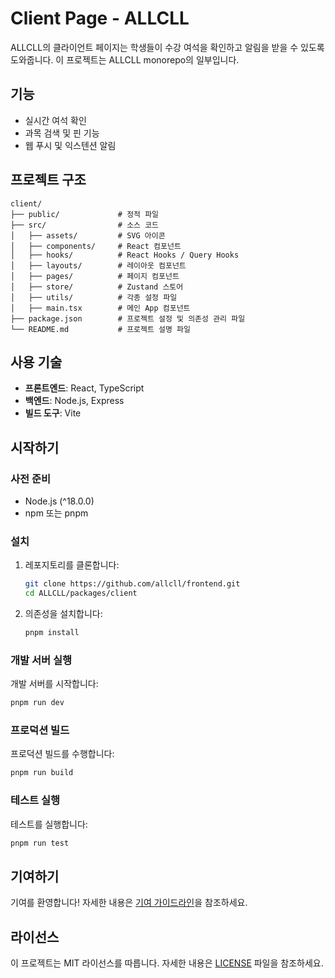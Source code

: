 # Client Page - ALLCLL

ALLCLL의 클라이언트 페이지는 학생들이 수강 여석을 확인하고 알림을 받을 수 있도록 도와줍니다. 이 프로젝트는 ALLCLL monorepo의 일부입니다.

## 기능

- 실시간 여석 확인
- 과목 검색 및 핀 기능
- 웹 푸시 및 익스텐션 알림

## 프로젝트 구조

```plaintext
client/
├── public/             # 정적 파일
├── src/                # 소스 코드
│   ├── assets/         # SVG 아이콘
│   ├── components/     # React 컴포넌트
│   ├── hooks/          # React Hooks / Query Hooks
│   ├── layouts/        # 레이아웃 컴포넌트
│   ├── pages/          # 페이지 컴포넌트
│   ├── store/          # Zustand 스토어
│   ├── utils/          # 각종 설정 파일
│   ├── main.tsx        # 메인 App 컴포넌트
├── package.json        # 프로젝트 설정 및 의존성 관리 파일
└── README.md           # 프로젝트 설명 파일
```

## 사용 기술

- **프론트엔드**: React, TypeScript
- **백엔드**: Node.js, Express
- **빌드 도구**: Vite

## 시작하기

### 사전 준비

- Node.js (^18.0.0)
- npm 또는 pnpm

### 설치

1. 레포지토리를 클론합니다:

   ```sh
   git clone https://github.com/allcll/frontend.git
   cd ALLCLL/packages/client
   ```

2. 의존성을 설치합니다:
   ```sh
   pnpm install
   ```

### 개발 서버 실행

개발 서버를 시작합니다:

```sh
pnpm run dev
```

### 프로덕션 빌드

프로덕션 빌드를 수행합니다:

```sh
pnpm run build
```

### 테스트 실행

테스트를 실행합니다:

```sh
pnpm run test
```

## 기여하기

기여를 환영합니다! 자세한 내용은 [기여 가이드라인](../CONTRIBUTING.md)을 참조하세요.

## 라이선스

이 프로젝트는 MIT 라이선스를 따릅니다. 자세한 내용은 [LICENSE](../LICENSE) 파일을 참조하세요.

